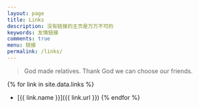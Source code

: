 ```yaml
---
layout: page
title: Links
description: 没有链接的主页是万万不可的
keywords: 友情链接
comments: true
menu: 链接
permalink: /links/
---
```


> God made relatives. Thank God we can choose our friends.
> 

{% for link in site.data.links %}
* [{{ link.name }}]({{ link.url }})
{% endfor %}


